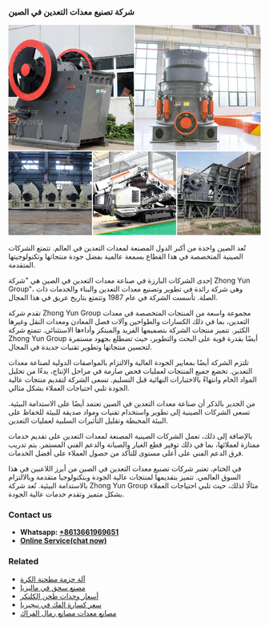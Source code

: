 <h3>شركة تصنيع معدات التعدين في الصين</h3><img src='1701852397.jpg' alt=''><p>تُعد الصين واحدة من أكبر الدول المصنعة لمعدات التعدين في العالم. تتمتع الشركات الصينية المتخصصة في هذا القطاع بسمعة عالمية بفضل جودة منتجاتها وتكنولوجيتها المتقدمة.</p><p>إحدى الشركات البارزة في صناعة معدات التعدين في الصين هي "شركة Zhong Yun Group"، وهي شركة رائدة في تطوير وتصنيع معدات التعدين والبناء والخدمات ذات الصلة. تأسست الشركة في عام 1987 وتتمتع بتاريخ عريق في هذا المجال.</p><p>تقدم شركة Zhong Yun Group مجموعة واسعة من المنتجات المتخصصة في معدات التعدين، بما في ذلك الكسارات والطواحين وآلات فصل المعادن ومعدات النقل وغيرها الكثير. تتميز منتجات الشركة بتصميمها الفريد والمبتكر وأداءها الاستثنائي. تتمتع شركة Zhong Yun Group أيضًا بقدرة قوية على البحث والتطوير، حيث تضطلع بجهود مستمرة لتحسين منتجاتها وتطوير تقنيات جديدة في المجال.</p><p>تلتزم الشركة أيضًا بمعايير الجودة العالية والالتزام بالمواصفات الدولية لصناعة معدات التعدين. تخضع جميع المنتجات لعمليات فحص صارمة في مراحل الإنتاج، بدءًا من تحليل المواد الخام وانتهاءً بالاختبارات النهائية قبل التسليم. تسعى الشركة لتقديم منتجات عالية الجودة تلبي احتياجات العملاء بشكل مثالي.</p><p>من الجدير بالذكر أن صناعة معدات التعدين في الصين تعتمد أيضًا على الاستدامة البيئية. تسعى الشركات الصينية إلى تطوير واستخدام تقنيات ومواد صديقة للبيئة للحفاظ على البيئة المحيطة وتقليل التأثيرات السلبية لعمليات التعدين.</p><p>بالإضافة إلى ذلك، تعمل الشركات الصينية المصنعة لمعدات التعدين على تقديم خدمات ممتازة لعملائها، بما في ذلك توفير قطع الغيار والصيانة والدعم الفني المستمر. يتم تدريب فرق الدعم الفني على أعلى مستوى للتأكد من حصول العملاء على أفضل الخدمات.</p><p>في الختام، تعتبر شركات تصنيع معدات التعدين في الصين من أبرز اللاعبين في هذا السوق العالمي. تتميز بتقديمها لمنتجات عالية الجودة وبتكنولوجيا متقدمة وبالالتزام بالاستدامة البيئية. تُعد شركة Zhong Yun Group مثالًا لذلك، حيث تلبي احتياجات العملاء بشكل متميز وتقدم خدمات عالية الجودة.</p><h3>Contact us</h3><ul><li><strong>Whatsapp:&nbsp;<a href="https://wa.me/8613661969651">+8613661969651</a></strong></li><li><a href="https://swt.shibang-china.com/?git&amp;zhl&amp;شركة تصنيع معدات التعدين في الصين"><strong>Online Service(chat now)</strong></a></li></ul><h3>Related</h3><ul><li><a href='آلة حزمة مطحنة الكرة.md'>آلة حزمة مطحنة الكرة</a></li><li><a href='مصنع سحق في ماليزيا.md'>مصنع سحق في ماليزيا</a></li><li><a href='أسعار وحدات طحن الكلنكر.md'>أسعار وحدات طحن الكلنكر</a></li><li><a href='سعر كسارة الفك في نيجيريا.md'>سعر كسارة الفك في نيجيريا</a></li><li><a href='مصانع معدات مصانع رمال الفراك.md'>مصانع معدات مصانع رمال الفراك</a></li></ul>